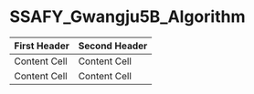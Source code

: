 # SSAFY_Gwangju5B_Algorithm

| First Header  | Second Header |
| ------------- | ------------- |
| Content Cell  | Content Cell  |
| Content Cell  | Content Cell  |
